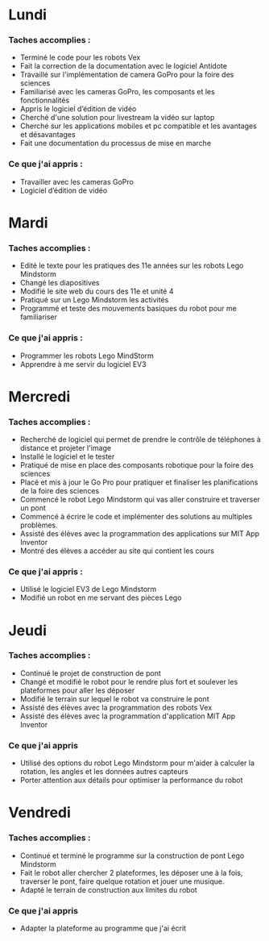 # Lundi
### Taches accomplies :
   * Terminé le code pour les robots Vex 
   * Fait la correction de la documentation avec le logiciel Antidote
   * Travaillé sur l'implémentation de camera GoPro pour la foire des sciences 
   * Familiarisé avec les cameras GoPro, les composants et les fonctionnalités  
   * Appris le logiciel d’édition de vidéo 
   * Cherché d'une solution pour livestream la vidéo sur laptop
   * Cherché sur les applications mobiles et pc compatible et les avantages et désavantages 
   * Fait une documentation du processus de mise en marche 
### Ce que j'ai appris : 
   * Travailler avec les cameras GoPro
   * Logiciel d’édition de vidéo
# Mardi
### Taches accomplies : 
   * Edité le texte pour les pratiques des 11e années sur les robots Lego Mindstorm
   * Changé les diapositives 
   * Modifié le site web du cours des 11e et unité 4 
   * Pratiqué sur un Lego Mindstorm les activités 
   * Programmé et teste des mouvements basiques du robot pour me familiariser 
### Ce que j'ai appris :
   * Programmer les robots Lego MindStorm 
   * Apprendre à me servir du logiciel EV3
# Mercredi 
### Taches accomplies : 
   * Recherché de logiciel qui permet de prendre le contrôle de téléphones à distance et projeter l'image 
   * Installé le logiciel et le tester 
   * Pratiqué de mise en place des composants robotique pour la foire des sciences
   * Placé et mis à jour le Go Pro pour pratiquer et finaliser les planifications de la foire des sciences 
   * Commencé le robot Lego Mindstorm qui vas aller construire et traverser un pont
   * Commencé à écrire le code et implémenter des solutions au multiples problèmes. 
   * Assisté des élèves avec la programmation des applications sur MIT App Inventor
   * Montré des élèves a accéder au site qui contient les cours
### Ce que j'ai appris : 
   * Utilisé le logiciel EV3 de Lego Mindstorm
   * Modifié un robot en me servant des pièces Lego
# Jeudi
### Taches accomplies :
   * Continué le projet de construction de pont 
   * Changé et modifié le robot pour le rendre plus fort et soulever les plateformes pour aller les déposer
   * Modifié le terrain sur lequel le robot va construire le pont 
   * Assisté des élèves avec la programmation des robots Vex
   * Assisté des élèves avec la programmation d'application MIT App Inventor
### Ce que j'ai appris 
   * Utilisé des options du robot Lego Mindstorm pour m'aider à calculer la rotation, les angles et les données autres capteurs 
   * Porter attention aux détails pour optimiser la performance du robot
# Vendredi
### Taches accomplies :
   * Continué et terminé le programme sur la construction de pont Lego Mindstorm
   * Fait le robot aller chercher 2 plateformes, les déposer une à la fois, traverser le pont, faire quelque rotation et jouer une musique.
   * Adapté le terrain de construction aux limites du robot 
### Ce que j'ai appris
   * Adapter la plateforme au programme que j'ai écrit
